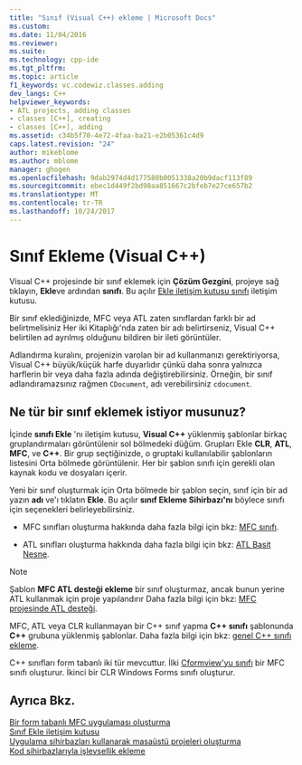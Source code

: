 ```yaml
---
title: "Sınıf (Visual C++) ekleme | Microsoft Docs"
ms.custom: 
ms.date: 11/04/2016
ms.reviewer: 
ms.suite: 
ms.technology: cpp-ide
ms.tgt_pltfrm: 
ms.topic: article
f1_keywords: vc.codewiz.classes.adding
dev_langs: C++
helpviewer_keywords:
- ATL projects, adding classes
- classes [C++], creating
- classes [C++], adding
ms.assetid: c34b5f70-4e72-4faa-ba21-e2b05361c4d9
caps.latest.revision: "24"
author: mikeblome
ms.author: mblome
manager: ghogen
ms.openlocfilehash: 9dab2974d4d177580b0051338a20b9dacf113f89
ms.sourcegitcommit: ebec1d449f2bd98aa851667c2bfeb7e27ce657b2
ms.translationtype: MT
ms.contentlocale: tr-TR
ms.lasthandoff: 10/24/2017
---
```

# <a name="adding-a-class-visual-c"></a>Sınıf Ekleme (Visual C++)
Visual C++ projesinde bir sınıf eklemek için **Çözüm Gezgini**, projeye sağ tıklayın, **Ekle**ve ardından **sınıfı**. Bu açılır [Ekle iletişim kutusu sınıfı](../ide/add-class-dialog-box.md) iletişim kutusu.  
  
 Bir sınıf eklediğinizde, MFC veya ATL zaten sınıflardan farklı bir ad belirtmelisiniz Her iki Kitaplığı'nda zaten bir adı belirtirseniz, Visual C++ belirtilen ad ayrılmış olduğunu bildiren bir ileti görüntüler.  
  
 Adlandırma kuralını, projenizin varolan bir ad kullanmanızı gerektiriyorsa, Visual C++ büyük/küçük harfe duyarlıdır çünkü daha sonra yalnızca harflerin bir veya daha fazla adında değiştirebilirsiniz. Örneğin, bir sınıf adlandıramazsınız rağmen `CDocument`, adı verebilirsiniz `cdocument`.  
  
## <a name="what-kind-of-class-do-you-want-to-add"></a>Ne tür bir sınıf eklemek istiyor musunuz?  
 İçinde **sınıfı Ekle** 'nı iletişim kutusu, **Visual C++** yüklenmiş şablonlar birkaç gruplandırmaları görüntülenir sol bölmedeki düğüm. Grupları Ekle **CLR**, **ATL**, **MFC**, ve **C++**. Bir grup seçtiğinizde, o gruptaki kullanılabilir şablonların listesini Orta bölmede görüntülenir. Her bir şablon sınıfı için gerekli olan kaynak kodu ve dosyaları içerir.  
  
 Yeni bir sınıf oluşturmak için Orta bölmede bir şablon seçin, sınıf için bir ad yazın **adı** ve'ı tıklatın **Ekle**. Bu açılır **sınıf Ekleme Sihirbazı'nı** böylece sınıfı için seçenekleri belirleyebilirsiniz.  
  
-   MFC sınıfları oluşturma hakkında daha fazla bilgi için bkz: [MFC sınıfı](../mfc/reference/adding-an-mfc-class.md).  
  
-   ATL sınıfları oluşturma hakkında daha fazla bilgi için bkz: [ATL Basit Nesne](../atl/reference/adding-an-atl-simple-object.md).  
  
> [!NOTE]
>  Şablon **MFC ATL desteği ekleme** bir sınıf oluşturmaz, ancak bunun yerine ATL kullanmak için proje yapılandırır Daha fazla bilgi için bkz: [MFC projesinde ATL desteği](../mfc/reference/adding-atl-support-to-your-mfc-project.md).  
  
 MFC, ATL veya CLR kullanmayan bir C++ sınıf yapma **C++ sınıfı** şablonunda **C++** grubuna yüklenmiş şablonlar. Daha fazla bilgi için bkz: [genel C++ sınıfı ekleme](../ide/adding-a-generic-cpp-class.md).  
  
 C++ sınıfları form tabanlı iki tür mevcuttur. İlki [Cformview'yu sınıfı](../mfc/reference/cformview-class.md) bir MFC sınıfı oluşturur. İkinci bir CLR Windows Forms sınıfı oluşturur.  
  
## <a name="see-also"></a>Ayrıca Bkz.  
 [Bir form tabanlı MFC uygulaması oluşturma](../mfc/reference/creating-a-forms-based-mfc-application.md)   
 [Sınıf Ekle iletişim kutusu](../ide/add-class-dialog-box.md)   
 [Uygulama sihirbazları kullanarak masaüstü projeleri oluşturma](../ide/creating-desktop-projects-by-using-application-wizards.md)   
 [Kod sihirbazlarıyla işlevsellik ekleme](../ide/adding-functionality-with-code-wizards-cpp.md)
